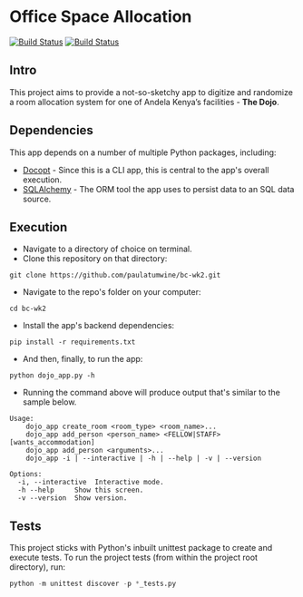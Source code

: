 # Office Space Allocation

[![Build Status](https://travis-ci.org/paulatumwine/bc-wk2.svg?branch=master)](https://travis-ci.org/paulatumwine/bc-wk2)
[![Build Status](https://travis-ci.org/paulatumwine/bc-wk2.svg?branch=develop)](https://travis-ci.org/paulatumwine/bc-wk2)
## Intro
This project aims to provide a not-so-sketchy app to digitize and randomize a room allocation system for one of Andela Kenya’s facilities - **The Dojo**.

## Dependencies
This app depends on a number of multiple Python packages, including:
- [Docopt](https://github.com/docopt/docopt) - Since this is a CLI app, this is central to the app's overall execution.
- [SQLAlchemy](https://www.sqlalchemy.org/) - The ORM tool the app uses to persist data to an SQL data source.

## Execution
- Navigate to a directory of choice on terminal.
- Clone this repository on that directory:
```
git clone https://github.com/paulatumwine/bc-wk2.git
```
- Navigate to the repo's folder on your computer:
```
cd bc-wk2 
```
- Install the app's backend dependencies:
```
pip install -r requirements.txt
```
- And then, finally, to run the app:

```
python dojo_app.py -h
```
- Running the command above will produce output that's similar to the sample below.
```
Usage:
    dojo_app create_room <room_type> <room_name>...
    dojo_app add_person <person_name> <FELLOW|STAFF> [wants_accommodation]
    dojo_app add_person <arguments>...
    dojo_app -i | --interactive | -h | --help | -v | --version

Options:
  -i, --interactive  Interactive mode.
  -h --help     Show this screen.
  -v --version  Show version.
```

## Tests

This project sticks with Python's inbuilt unittest package to create and execute tests. To run the project tests (from within the project root directory), run:

```python
python -m unittest discover -p *_tests.py
```

